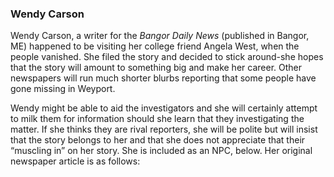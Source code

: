 ### Wendy Carson

Wendy Carson, a writer for the *Bangor Daily
News* (published in Bangor, ME) happened to be visiting her college friend Angela West, when the people vanished. She filed the story and decided to stick around-she hopes that the story will amount to something big and make her career. Other newspapers will run much shorter blurbs reporting that some people have gone missing in Weyport.

Wendy might be able to aid the investigators and she will certainly attempt to milk them for information should she learn that they investigating the matter. If she thinks they are rival reporters, she will be polite but will insist that the story belongs to her and that she does not appreciate that their “muscling in” on her story. She is included as an NPC, below. Her original newspaper article is as follows:
